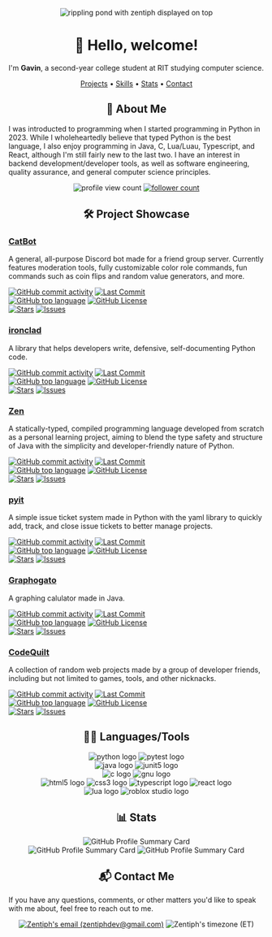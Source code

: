 <p align="center">
  <img src="https://github.com/user-attachments/assets/3391eeeb-861e-468e-8a02-797d03a8d485" alt="rippling pond with zentiph displayed on top">
</p>


<h1 align="center">👋 Hello, welcome!</h1>

I'm **Gavin**, a second-year college student at RIT studying computer science.


<p align="center">
  <a href="#project-showcase">Projects</a> •
  <a href="#languages-tools">Skills</a> •
  <a href="#stats">Stats</a> •
  <a href="#contact-me">Contact</a>
</p>


<h2 align="center">🙋 About Me</h2>

I was introducted to programming when I started programming in Python in 2023. While I wholeheartedly believe that typed Python is the best language, I also enjoy programming in Java, C, Lua/Luau, Typescript, and React, although I'm still fairly new to the last two. I have an interest in backend development/developer tools, as well as software engineering, quality assurance, and general computer science principles.

<p align="center">
  <img src="https://komarev.com/ghpvc/?username=zentiph&style=flat-square&color=6c0ffe&logo=github" alt="profile view count">
  <a href="https://github.com/Zentiph?tab=followers"><img src="https://img.shields.io/github/followers/zentiph?style=flat-square&color=6c0ffe&logo=github" alt="follower count"></a>
</p>


<h2 align="center" id="project-showcase">🛠️ Project Showcase</h2>

### [CatBot](https://github.com/zentiph/CatBot)
A general, all-purpose Discord bot made for a friend group server. Currently features moderation tools, fully customizable color role commands, fun commands such as coin flips and random value generators, and more.

[![GitHub commit activity](https://img.shields.io/github/commit-activity/t/zentiph/catbot?style=flat-square&labelColor=0f0f0f)](https://github.com/zentiph/catbot/commits/main)
[![Last Commit](https://img.shields.io/github/last-commit/zentiph/catbot?style=flat-square&labelColor=0f0f0f)](https://github.com/zentiph/catbot/commits/main) 
<br/>
[![GitHub top language](https://img.shields.io/github/languages/top/zentiph/catbot?style=flat-square&labelColor=0f0f0f)](https://github.com/topics/python)
[![GitHub License](https://img.shields.io/github/license/zentiph/catbot?style=flat-square&labelColor=0f0f0f)](https://github.com/Zentiph/CatBot/blob/main/license.md) 
<br/>
[![Stars](https://img.shields.io/github/stars/zentiph/catbot?style=flat-square&labelColor=0f0f0f)](https://github.com/zentiph/catbot/stargazers)
[![Issues](https://img.shields.io/github/issues/zentiph/catbot?style=flat-square&labelColor=0f0f0f)](https://github.com/zentiph/catbot/issues)

### [ironclad](https://github.com/zentiph/ironclad)
A library that helps developers write, defensive, self-documenting Python code.

[![GitHub commit activity](https://img.shields.io/github/commit-activity/t/zentiph/ironclad?style=flat-square&labelColor=0f0f0f)](https://github.com/zentiph/ironclad/commits/main)
[![Last Commit](https://img.shields.io/github/last-commit/zentiph/ironclad?style=flat-square&labelColor=0f0f0f)](https://github.com/zentiph/ironclad/commits/main)
<br/>
[![GitHub top language](https://img.shields.io/github/languages/top/zentiph/ironclad?style=flat-square&labelColor=0f0f0f)](https://github.com/topics/python)
[![GitHub License](https://img.shields.io/github/license/zentiph/ironclad?style=flat-square&labelColor=0f0f0f)](https://github.com/Zentiph/ironclad/blob/main/LICENSE.md)
<br/>
[![Stars](https://img.shields.io/github/stars/zentiph/ironclad?style=flat-square&labelColor=0f0f0f)](https://github.com/zentiph/ironclad/stargazers)
[![Issues](https://img.shields.io/github/issues/zentiph/ironclad?style=flat-square&labelColor=0f0f0f)](https://github.com/zentiph/ironclad/issues)


### [Zen](https://github.com/Zentiph/Zen)
A statically-typed, compiled programming language developed from scratch as a personal learning project, aiming to blend the type safety and structure of Java with the simplicity and developer-friendly nature of Python.

[![GitHub commit activity](https://img.shields.io/github/commit-activity/t/zentiph/zen?style=flat-square&labelColor=0f0f0f)](https://github.com/zentiph/zen/commits/main)
[![Last Commit](https://img.shields.io/github/last-commit/zentiph/zen?style=flat-square&labelColor=0f0f0f)](https://github.com/zentiph/zen/commits/main)
<br/>
[![GitHub top language](https://img.shields.io/github/languages/top/zentiph/zen?style=flat-square&labelColor=0f0f0f)](https://github.com/topics/c)
[![GitHub License](https://img.shields.io/github/license/zentiph/zen?style=flat-square&labelColor=0f0f0f)](https://github.com/Zentiph/zen/blob/main/LICENSE.md)
<br/>
[![Stars](https://img.shields.io/github/stars/zentiph/zen?style=flat-square&labelColor=0f0f0f)](https://github.com/zentiph/zen/stargazers)
[![Issues](https://img.shields.io/github/issues/zentiph/zen?style=flat-square&labelColor=0f0f0f)](https://github.com/zentiph/zen/issues)

### [pyit](https://github.com/zentiph/pyit)
A simple issue ticket system made in Python with the yaml library to quickly add, track, and close issue tickets to better manage projects.

[![GitHub commit activity](https://img.shields.io/github/commit-activity/t/zentiph/pyit?style=flat-square&labelColor=0f0f0f)](https://github.com/zentiph/pyit/commits/main)
[![Last Commit](https://img.shields.io/github/last-commit/zentiph/pyit?style=flat-square&labelColor=0f0f0f)](https://github.com/zentiph/pyit/commits/main)
<br/>
[![GitHub top language](https://img.shields.io/github/languages/top/zentiph/pyit?style=flat-square&labelColor=0f0f0f)](https://github.com/topics/python)
[![GitHub License](https://img.shields.io/github/license/zentiph/pyit?style=flat-square&labelColor=0f0f0f)](https://github.com/Zentiph/pyit/blob/main/LICENSE.md)
<br/>
[![Stars](https://img.shields.io/github/stars/zentiph/pyit?style=flat-square&labelColor=0f0f0f)](https://github.com/zentiph/pyit/stargazers)
[![Issues](https://img.shields.io/github/issues/zentiph/pyit?style=flat-square&labelColor=0f0f0f)](https://github.com/zentiph/pyit/issues)

### [Graphogato](https://github.com/zentiph/Graphogato)
A graphing calulator made in Java.

[![GitHub commit activity](https://img.shields.io/github/commit-activity/t/zentiph/graphogato?style=flat-square&labelColor=0f0f0f)](https://github.com/zentiph/graphogato/commits/main)
[![Last Commit](https://img.shields.io/github/last-commit/zentiph/graphogato?style=flat-square&labelColor=0f0f0f)](https://github.com/zentiph/graphogato/commits/main)
<br/>
[![GitHub top language](https://img.shields.io/github/languages/top/zentiph/graphogato?style=flat-square&labelColor=0f0f0f)](https://github.com/topics/java)
[![GitHub License](https://img.shields.io/github/license/zentiph/graphogato?style=flat-square&labelColor=0f0f0f)](https://github.com/Zentiph/graphogato/blob/main/LICENSE)
<br/>
[![Stars](https://img.shields.io/github/stars/zentiph/graphogato?style=flat-square&labelColor=0f0f0f)](https://github.com/zentiph/graphogato/stargazers)
[![Issues](https://img.shields.io/github/issues/zentiph/graphogato?style=flat-square&labelColor=0f0f0f)](https://github.com/zentiph/graphogato/issues)

### [CodeQuilt](https://github.com/justianisdev/CodeQuilt)
A collection of random web projects made by a group of developer friends, including but not limited to games, tools, and other nicknacks.

[![GitHub commit activity](https://img.shields.io/github/commit-activity/t/justianisdev/codequilt?style=flat-square&labelColor=0f0f0f)](https://github.com/justianisdev/codequilt/commits/main)
[![Last Commit](https://img.shields.io/github/last-commit/justianisdev/codequilt?style=flat-square&labelColor=0f0f0f)](https://github.com/justianisdev/codequilt/commits/main)
<br/>
[![GitHub top language](https://img.shields.io/github/languages/top/justianisdev/codequilt?style=flat-square&labelColor=0f0f0f)](https://github.com/topics/typescript)
[![GitHub License](https://img.shields.io/github/license/justianisdev/codequilt?style=flat-square&labelColor=0f0f0f)](https://github.com/justianisdev/codequilt/blob/main/LICENSE.md)
<br/>
[![Stars](https://img.shields.io/github/stars/justianisdev/codequilt?style=flat-square&labelColor=0f0f0f)](https://github.com/justianisdev/codequilt/stargazers)
[![Issues](https://img.shields.io/github/issues/justianisdev/codequilt?style=flat-square&labelColor=0f0f0f)](https://github.com/justianisdev/codequilt/issues)


<h2 align="center" id="languages-tools">🧑‍💻 Languages/Tools</h2>

<p align="center">
  <img src="https://img.shields.io/badge/python3-0f0f0f?style=for-the-badge&logo=python" alt="python logo"/>
  <img src="https://img.shields.io/badge/pytest-0f0f0f?style=for-the-badge&logo=pytest" alt="pytest logo"/>
  <br/>
  <img src="https://img.shields.io/badge/java-0f0f0f?style=for-the-badge&logo=openjdk" alt="java logo"/>
  <img src="https://img.shields.io/badge/junit5-0f0f0f?style=for-the-badge&logo=junit5" alt="junit5 logo"/>
  <br/>
  <img src="https://img.shields.io/badge/c-0f0f0f?style=for-the-badge&logo=c" alt="c logo"/>
  <img src="https://img.shields.io/badge/gdb-0f0f0f?style=for-the-badge&logo=gnu" alt="gnu logo"/>
  <br/>
  <img src="https://img.shields.io/badge/html5-0f0f0f?style=for-the-badge&logo=html5" alt="html5 logo"/>
  <img src="https://img.shields.io/badge/css3-0f0f0f?style=for-the-badge&logo=css&logoColor=663399" alt="css3 logo"/>
  <img src="https://img.shields.io/badge/typescript-0f0f0f?style=for-the-badge&logo=typescript" alt="typescript logo"/>
  <img src="https://img.shields.io/badge/react-0f0f0f?style=for-the-badge&logo=react" alt="react logo"/>
  <br/>
  <img src="https://img.shields.io/badge/lua-0f0f0f?style=for-the-badge&logo=lua&logoColor=2C2D72" alt="lua logo"/>
  <img src="https://img.shields.io/badge/luau-0f0f0f?style=for-the-badge&logo=robloxstudio&logoColor=00A2FF" alt="roblox studio logo"/>
</p>


<h2 align="center" id="stats">📊 Stats</h2>

<p align="center">
  <img src="https://github-profile-summary-cards.vercel.app/api/cards/profile-details?username=Zentiph&theme=midnight_purple" alt="GitHub Profile Summary Card"/>
  <br/>
  <img src="https://github-profile-summary-cards.vercel.app/api/cards/most-commit-language?username=Zentiph&theme=midnight_purple" alt="GitHub Profile Summary Card"/>
  <img src="https://github-profile-summary-cards.vercel.app/api/cards/stats?username=Zentiph&theme=midnight_purple" alt="GitHub Profile Summary Card"/>
</p>


<h2 align="center" id="contact-me">📬 Contact Me</h2>

If you have any questions, comments, or other matters you'd like to speak with me about, feel free to reach out to me.
<p align="center">
  <a href="mailto:zentiphdev@gmail.com" target="_blank"><img src="https://img.shields.io/badge/email-zentiphdev%40gmail.com-6c0ffe?style=flat-square&logo=gmail&labelColor=0f0f0f" alt="Zentiph's email (zentiphdev@gmail.com)"></a>
  <img src="https://img.shields.io/badge/timezone-ET-6c0ffe?style=flat-square&labelColor=0f0f0f" alt="Zentiph's timezone (ET)">
</p>

